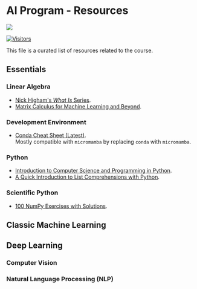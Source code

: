 # AI Program - Resources

[![](./../FixelAlgorithmsLogo.png)](https://fixelalgorithms.gitlab.io/)

[![Visitors](https://hits.seeyoufarm.com/api/count/incr/badge.svg?url=https%3A%2F%2Fgithub.com%2FRoyiAvital%2FStackExchangeCodes&count_bg=%2379C83D&title_bg=%23555555&icon=&icon_color=%23E7E7E7&title=Visitors+%28Daily+%2F+Total%29&edge_flat=false)](https://github.com/FixelAlgorithmsTeam/FixelCourses)

This file is a curated list of resources related to the course.

## Essentials

### Linear Algebra

 - [Nick Higham's _What Is_ Series](https://nhigham.com/index-of-what-is-articles).
 - [Matrix Calculus for Machine Learning and Beyond](https://github.com/mitmath/matrixcalc).

### Development Environment

 - [Conda Cheat Sheet (Latest)](https://docs.conda.io/projects/conda/en/latest/_downloads/843d9e0198f2a193a3484886fa28163c/conda-cheatsheet.pdf).  
   Mostly compatible with `micromamba` by replacing `conda` with `micromamba`.

### Python

 - [Introduction to Computer Science and Programming in Python](https://ocw.mit.edu/courses/6-0001-introduction-to-computer-science-and-programming-in-python-fall-2016).
 - [A Quick Introduction to List Comprehensions with Python](https://github.com/mrdbourke/python-list-comprehensions-tutorial/blob/master/python-list-comprehensions-in-5-minutes.ipynb).

### Scientific Python

 - [100 NumPy Exercises with Solutions](https://github.com/rougier/numpy-100).

## Classic Machine Learning

## Deep Learning

### Computer Vision

### Natural Language Processing (NLP)